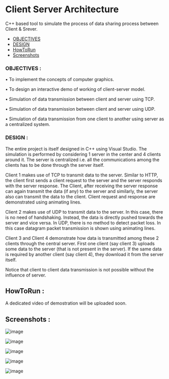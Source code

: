 # Client Server Architecture
C++ based tool to simulate the process of data sharing process between Client & Srever.


- [OBJECTIVES](#objectives)
- [DESIGN](#design)
- [HowToRun](#howToRun)
- [Screenshots](#screenshots)


### OBJECTIVES :

•	To implement the concepts of computer graphics. 

•	To design an interactive demo of working of client-server model. 

•	Simulation of data transmission between client and server using TCP. 

•	Simulation of data transmission between client and server using UDP. 

•	Simulation of data transmission from one client to another using server as a centralized system. 


### DESIGN :

The entire project is itself designed in C++ using Visual Studio. The simulation is performed by considering 1 server in the center and 4 clients around it. The server is centralized i.e. all the communications among the clients has to be done through the server itself. 

Client 1 makes use of TCP to transmit data to the server. Similar to HTTP, the client first sends a client request to the server and the server responds with the server response. The Client, after receiving the server response can again transmit the data (if any) to the server and similarly, the server also can transmit the data to the client. Client request and response are demonstrated using animating lines.  

Client 2 makes use of UDP to transmit data to the server. In this case, there is no need of handshaking. Instead, the data is directly pushed towards the server and vice versa. In UDP, there is no method to detect packet loss. In this case datagram packet transmission is shown using animating lines.  

Client 3 and Client 4 demonstrate how data is transmitted among these 2 clients through the central server. First one client (say client 3) uploads some data to the server (that is not present in the server). If the same data is required by another client (say client 4), they download it from the server itself. 

Notice that client to client data transmission is not possible without the influence of server.

## HowToRun : 
A dedicated video of demostration will be uploaded soon.

## Screenshots :

![image](https://raw.githubusercontent.com/Packman-lab/Client-Server-Architecture/master/Client1-Download.PNG)

![image](https://raw.githubusercontent.com/Packman-lab/Client-Server-Architecture/master/Client1-upload.PNG)

![image](https://raw.githubusercontent.com/Packman-lab/Client-Server-Architecture/master/Design.PNG)

![image](https://raw.githubusercontent.com/Packman-lab/Client-Server-Architecture/master/Final.PNG)

![image](https://raw.githubusercontent.com/Packman-lab/Client-Server-Architecture/master/Handshake.PNG)
